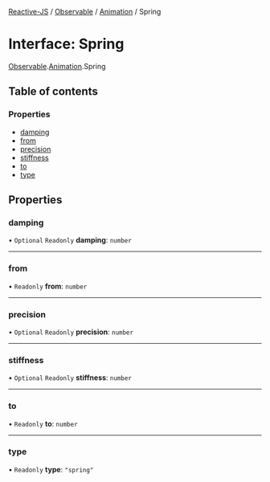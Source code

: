 [Reactive-JS](../README.md) / [Observable](../modules/Observable.md) / [Animation](../modules/Observable.Animation.md) / Spring

# Interface: Spring

[Observable](../modules/Observable.md).[Animation](../modules/Observable.Animation.md).Spring

## Table of contents

### Properties

- [damping](Observable.Animation.Spring.md#damping)
- [from](Observable.Animation.Spring.md#from)
- [precision](Observable.Animation.Spring.md#precision)
- [stiffness](Observable.Animation.Spring.md#stiffness)
- [to](Observable.Animation.Spring.md#to)
- [type](Observable.Animation.Spring.md#type)

## Properties

### damping

• `Optional` `Readonly` **damping**: `number`

___

### from

• `Readonly` **from**: `number`

___

### precision

• `Optional` `Readonly` **precision**: `number`

___

### stiffness

• `Optional` `Readonly` **stiffness**: `number`

___

### to

• `Readonly` **to**: `number`

___

### type

• `Readonly` **type**: ``"spring"``

